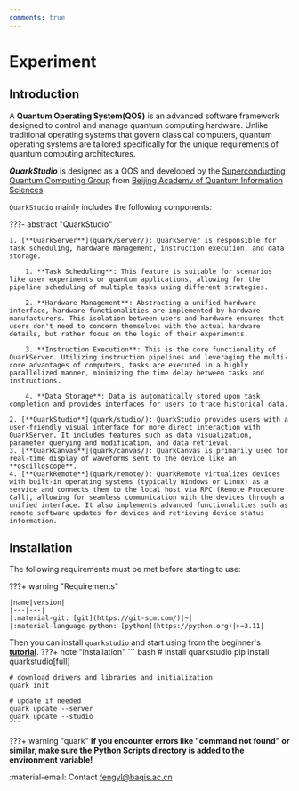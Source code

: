 ```yaml
---
comments: true
---
```


# Experiment

<!-- ## **About QOS**
A **Quantum Operating System(QOS)** is an advanced software framework designed to control and manage quantum computing hardware. Unlike traditional operating systems that govern classical computers, quantum operating systems are tailored specifically for the unique requirements of quantum computing architectures.

At its core, a quantum operating system provides the necessary abstraction layer between the user or programmer and the underlying quantum hardware. This abstraction allows researchers, engineers, and developers to interact with quantum computers without needing to have an in-depth understanding of the complex physics governing quantum systems.
???- abstract "Key components of a QOS"
    Key components of a quantum operating system include:

    1. **Quantum Programming Interface**: A quantum operating system offers high-level programming interfaces that enable users to write quantum algorithms in familiar programming languages or quantum-specific languages such as Qiskit, Cirq, or Quipper. These interfaces abstract the complexities of quantum mechanics, allowing programmers to focus on algorithm design rather than hardware details.

    2. **Resource Management**: Quantum computers have limited qubit and gate resources, and managing these resources efficiently is crucial for running complex quantum algorithms. The operating system handles resource allocation, scheduling, and optimization to maximize the utilization of available quantum hardware while minimizing errors and overhead.

    3. **Hardware Abstraction Layer**: Quantum computers consist of diverse architectures, including superconducting qubits, trapped ions, and photonic systems. The operating system provides a unified interface that abstracts the underlying hardware differences, allowing users to write code that is portable across different quantum platforms.

    4. **Integration with Classical Computing Resources**: Quantum algorithms often require classical pre- and post-processing steps, such as data input/output, classical control, and result analysis. The operating system seamlessly integrates quantum and classical computing resources, facilitating the execution of hybrid quantum-classical algorithms.

    ***Overall, a quantum operating system plays a crucial role in advancing the field of quantum computing by providing a scalable, efficient, and user-friendly platform for developing and executing quantum algorithms. As quantum hardware continues to evolve, the role of quantum operating systems will become increasingly important in realizing the full potential of quantum technologies.*** -->



## **Introduction**

A **Quantum Operating System(QOS)** is an advanced software framework designed to control and manage quantum computing hardware. Unlike traditional operating systems that govern classical computers, quantum operating systems are tailored specifically for the unique requirements of quantum computing architectures.

<!-- `quarkstudio` mainly focus on the second, third, and fourth points as described in [Introduction to QOS](#about-qos). -->
***QuarkStudio*** is designed as a QOS and developed by the [Superconducting Quantum Computing Group](http://sqc.baqis.ac.cn/) from [Beijing Academy of Quantum Information Sciences](http://baqis.ac.cn/).

`QuarkStudio` mainly includes the following components:

???- abstract "QuarkStudio"

    1. [**QuarkServer**](quark/server/): QuarkServer is responsible for task scheduling, hardware management, instruction execution, and data storage. 

        1. **Task Scheduling**: This feature is suitable for scenarios like user experiments or quantum applications, allowing for the pipeline scheduling of multiple tasks using different strategies.

        2. **Hardware Management**: Abstracting a unified hardware interface, hardware functionalities are implemented by hardware manufacturers. This isolation between users and hardware ensures that users don't need to concern themselves with the actual hardware details, but rather focus on the logic of their experiments.

        3. **Instruction Execution**: This is the core functionality of QuarkServer. Utilizing instruction pipelines and leveraging the multi-core advantages of computers, tasks are executed in a highly parallelized manner, minimizing the time delay between tasks and instructions.

        4. **Data Storage**: Data is automatically stored upon task completion and provides interfaces for users to trace historical data.

    2. [**QuarkStudio**](quark/studio/): QuarkStudio provides users with a user-friendly visual interface for more direct interaction with QuarkServer. It includes features such as data visualization, parameter querying and modification, and data retrieval.
    3. [**QuarkCanvas**](quark/canvas/): QuarkCanvas is primarily used for real-time display of waveforms sent to the device like an **oscilloscope**.
    4. [**QuarkRemote**](quark/remote/): QuarkRemote virtualizes devices with built-in operating systems (typically Windows or Linux) as a service and connects them to the local host via RPC (Remote Procedure Call), allowing for seamless communication with the devices through a unified interface. It also implements advanced functionalities such as remote software updates for devices and retrieving device status information.



## **Installation**


<!-- ### **About SystemQ**
[**SystemQ**](https://gitee.com/baqis/systemq.git) is designed as a QOS and developed by the [Superconducting Quantum Computing Group](http://sqc.baqis.ac.cn/) from [Beijing Academy of Quantum Information Sciences](http://baqis.ac.cn/). SystemQ mainly consists of three subsystems, namely **systemq**, **waveforms** and **quarkstudio**.

- [`systemq`](https://gitee.com/baqis/systemq.git) is primarily targeted towards end users, offering a range of pre-written functional modules while also enabling users to customize any desired functionalities.
- [`waveforms`](../waveform/) mainly focus on the first point described in [Introduction to QOS](../#introduction-to-qos).
- [`quarkstudio`](../quark/) mainly focus on the second, third, and fourth points described in [Introduction to QOS](../#introduction-to-qos) -->


<!-- ### **How to start** -->
<!-- For instructions on how to use SystemQ, please refer to [Usage](https://quarkstudio.readthedocs.io/en/latest/usage/) -->

The following requirements must be met before starting to use:
<div class="result" markdown>
???+ warning "Requirements"
    <!-- ![SystemQ](image/aniatom.gif){ align=right width="150"} -->

    |name|version|
    |---|---|
    |:material-git: [git](https://git-scm.com/)|~|
    |:material-language-python: [python](https://python.org)|>=3.11|
</div>

<!-- First, download [**SystemQ**](https://gitee.com/baqis/systemq.git), and it is highly recommended to use :material-git:[git](https://git-scm.com/).  -->
Then you can install `quarkstudio` and start using from the beginner's [**tutorial**](code/tutorial/).
???+ note "Installation"
    ``` bash
    # install quarkstudio
    pip install quarkstudio[full]

    # download drivers and libraries and initialization
    quark init

    # update if needed
    quark update --server
    quark update --studio
    ```

???+ warning "quark"
    **If you encounter errors like "command not found" or similar, make sure the Python Scripts directory is added to the environment variable!**
    <!-- **Make sure that systemq has been installed succesfully(run `pip show systemq` to check)** -->


:material-email: Contact [fengyl@baqis.ac.cn]()

